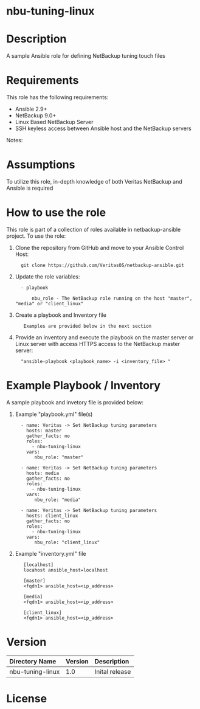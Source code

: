 nbu-tuning-linux
================

# Description

A sample Ansible role for defining NetBackup tuning touch files

# Requirements

This role has the following requirements:

  - Ansible 2.9+
  - NetBackup 9.0+
  - Linux Based NetBackup Server 
  - SSH keyless access between Ansible host and the NetBackup servers

Notes:

# Assumptions

To utilize this role, in-depth knowledge of both Veritas NetBackup and Ansible is required

# How to use the role

This role is part of a collection of roles available in netbackup-ansible project. To use the role:

  1. Clone the repository from GitHub and move to your Ansible Control Host:

           git clone https://github.com/VeritasOS/netbackup-ansible.git

  2. Update the role variables: 

           - playbook

               nbu_role - The NetBackup role running on the host "master", "media" or "client_linux"

  3. Create a playbook and Inventory file

            Examples are provided below in the next section

  4. Provide an inventory and execute the playbook on the master server or Linux server with access HTTPS access to the NetBackup master server:

           "ansible-playbook <playbook_name> -i <inventory_file> "

# Example Playbook / Inventory

A sample playbook and invetory file is provided below:

  1. Example "playbook.yml" file(s)

           - name: Veritas -> Set NetBackup tuning parameters
             hosts: master
             gather_facts: no
             roles:
               - nbu-tuning-linux
             vars:    
                nbu_role: "master"

           - name: Veritas -> Set NetBackup tuning parameters
             hosts: media
             gather_facts: no
             roles:
               - nbu-tuning-linux
             vars:    
                nbu_role: "media"

           - name: Veritas -> Set NetBackup tuning parameters
             hosts: client_linux
             gather_facts: no
             roles:
               - nbu-tuning-linux
             vars:    
                nbu_role: "client_linux"

  2. Example "inventory.yml" file

	        [localhost]
	        locahost ansible_host=localhost

	        [master]
	        <fqdn1> ansible_host=<ip_address>

	        [media]
	        <fqdn1> ansible_host=<ip_address>

	        [client_linux]
	        <fqdn1> ansible_host=<ip_address>

# Version

| Directory Name | Version | Description | 
| :--- | :--- |:--- |
| nbu-tuning-linux | 1.0 | Inital release |

# License

